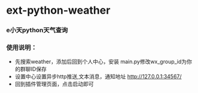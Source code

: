 # ext-python-weather

### e小天python天气查询

### 使用说明：

- 先搜索weather，添加后回到个人中心，安装 main.py修改wx_group_id为你的群聊ID保存
- 设置中心设置异步http推送,文本消息，通知地址 http://127.0.0.1:34567/
- 回到插件管理页面，点击启动即可